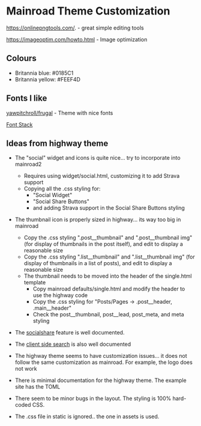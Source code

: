 # Mainroad Theme Customization

https://onlinepngtools.com/. - great simple editing tools

https://imageoptim.com/howto.html - Image optimization

## Colours

* Britannia blue:  #0185C1
* Britannia yellow: #FEEF4D

## Fonts I like

[yawpitchroll/frugal](https://github.com/yawpitchroll/frugal) - Theme with nice fonts

[Font Stack](https://www.lifewire.com/font-stack-definition-3467414#:~:text=A%20font%20stack%20is%20a,as%20a%20font%20not%20loading.)

## Ideas from highway theme

* The "social" widget and icons is quite nice... try to incorporate into mainroad2
  * Requires using widget/social.html, customizing it to add Strava support
  * Copying all the .css styling for:
    * "Social Widget"
    * "Social Share Buttons"
    * and adding Strava support in the Social Share Buttons styling
* The thumbnail icon is properly sized in highway... its way too big in mainroad
  * Copy the .css styling ".post__thumbnail" and ".post__thumbnail img" (for display of thumbnails in the post itself), and edit to display a reasonable size
  * Copy the .css styling ".list__thumbnail" and ".list__thumbnail img"  (for display of thumbnails in a list of posts), and edit to display a reasonable size
  * The thumbnail needs to be moved into the header of the single.html template
    * Copy mainroad defaults/single.html and modify the header to use the highway code
    * Copy the .css styling for "Posts/Pages -> .post__header, .main__header"
    * Check the post__thumbnail, post__lead, post_meta, and meta styling
* The [socialshare](https://codingnconcepts.com/hugo/social-icons-hugo/) feature is well documented.
* The [client side search](https://codingnconcepts.com/hugo/client-side-search-engine-hugo/) is also well documented

* The highway theme seems to have customization issues... it does not follow the same customization as mainroad. For example, the logo does not work
* There is minimal documentation for the highway theme. The example site has the TOML
* There seem to be minor bugs in the layout. The styling is 100% hard-coded CSS.
* The .css file in static is ignored.. the one in assets is used.
